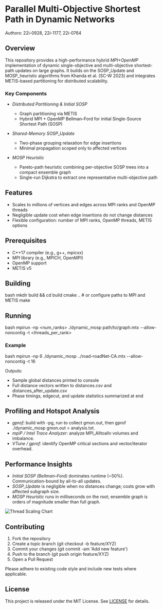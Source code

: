 # Parallel Multi-Objective Shortest Path in Dynamic Networks

*Authors*: 22i-0928, 22i-1177, 22i-0764

## Overview

This repository provides a high-performance hybrid *MPI+OpenMP* implementation of dynamic single-objective and multi-objective shortest-path updates on large graphs. It builds on the SOSP\_Update and MOSP\_heuristic algorithms from Khanda et al. (SC-W 2023) and integrates METIS-based partitioning for distributed scalability.

### Key Components

* *Distributed Partitioning & Initial SOSP*

  * Graph partitioning via METIS
  * Hybrid MPI + OpenMP Bellman–Ford for initial Single-Source Shortest Path (SOSP)

* *Shared-Memory SOSP\_Update*

  * Two-phase grouping relaxation for edge insertions
  * Minimal propagation scoped only to affected vertices

* *MOSP Heuristic*

  * Pareto-path heuristic combining per-objective SOSP trees into a compact ensemble graph
  * Single-run Dijkstra to extract one representative multi-objective path

## Features

* Scales to millions of vertices and edges across MPI ranks and OpenMP threads
* Negligible update cost when edge insertions do not change distances
* Flexible configuration: number of MPI ranks, OpenMP threads, METIS options

## Prerequisites

* C++17 compiler (e.g., g++, mpicxx)
* MPI library (e.g., MPICH, OpenMPI)
* OpenMP support
* METIS v5

## Building

bash
mkdir build && cd build
cmake ..              # or configure paths to MPI and METIS
make


## Running

bash
mpirun -np <num_ranks> ./dynamic_mosp path/to/graph.mtx --allow-noncontig -t <threads_per_rank>


### Example

bash
mpirun -np 6 ./dynamic_mosp ../road-roadNet-CA.mtx --allow-noncontig -t 16


Outputs:

* Sample global distances printed to console
* Full distance vectors written to distances.csv and distances_after_update.csv
* Phase timings, edgecut, and update statistics summarized at end

## Profiling and Hotspot Analysis

* *gprof*: build with -pg, run to collect gmon.out, then gprof ./dynamic_mosp gmon.out > analysis.txt.
* *mpiP / Intel Trace Analyzer*: analyze MPI_Alltoallv volumes and imbalance.
* *VTune / gprof*: identify OpenMP critical sections and vector/iterator overhead.

## Performance Insights

* *Initial SOSP (Bellman–Ford)* dominates runtime (\~50%). Communication-bound by all-to-all updates.
* *SOSP\_Update* is negligible when no distances change; costs grow with affected subgraph size.
* *MOSP Heuristic* runs in milliseconds on the root; ensemble graph is orders of magnitude smaller than full graph.

![Thread Scaling Chart](thread_scaling.png)

## Contributing

1. Fork the repository
2. Create a topic branch (git checkout -b feature/XYZ)
3. Commit your changes (git commit -am 'Add new feature')
4. Push to the branch (git push origin feature/XYZ)
5. Open a Pull Request

Please adhere to existing code style and include new tests where applicable.

## License

This project is released under the MIT License. See [LICENSE](LICENSE) for details.

